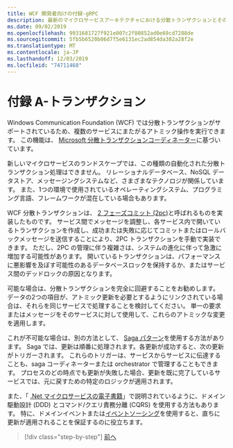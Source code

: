 ```yaml
---
title: WCF 開発者向けの付録-gRPC
description: 最新のマイクロサービスアーキテクチャにおける分散トランザクションとその実装について説明します。
ms.date: 09/02/2019
ms.openlocfilehash: 9931681727f921e007c2f80852ad0e69cd7288de
ms.sourcegitcommit: 5fb5b6520b06d7f5e6131ec2ad854da302a28f2e
ms.translationtype: MT
ms.contentlocale: ja-JP
ms.lasthandoff: 12/03/2019
ms.locfileid: "74711468"
---
```

# <a name="appendix-a---transactions"></a>付録 A-トランザクション

Windows Communication Foundation (WCF) では分散トランザクションがサポートされているため、複数のサービスにまたがるアトミック操作を実行できます。 この機能は、 [Microsoft 分散トランザクションコーディネーター](https://docs.microsoft.com/previous-versions/windows/desktop/ms684146(v=vs.85))に基づいています。

新しいマイクロサービスのランドスケープでは、この種類の自動化された分散トランザクション処理はできません。 リレーショナルデータベース、NoSQL データストア、メッセージングシステムなど、さまざまなテクノロジが関係しています。 また、1つの環境で使用されているオペレーティングシステム、プログラミング言語、フレームワークが混在している場合もあります。

WCF 分散トランザクションは、 [2 フェーズコミット (2pc)](https://en.wikipedia.org/wiki/Two-phase_commit_protocol)と呼ばれるものを実装したものです。 サービス間でメッセージを調整し、各サービス内で開いているトランザクションを作成し、成功または失敗に応じてコミットまたはロールバックメッセージを送信することにより、2PC トランザクションを手動で実装できます。 ただし、2PC の管理に伴う複雑さは、システムの進化に伴って急激に増加する可能性があります。 開いているトランザクションは、パフォーマンスに悪影響を及ぼす可能性のあるデータベースロックを保持するか、またはサービス間のデッドロックの原因となります。

可能な場合は、分散トランザクションを完全に回避することをお勧めします。 データの2つの項目が、アトミック更新を必要とするようにリンクされている場合は、それらを同じサービスで処理することを検討してください。 単一の要求またはメッセージをそのサービスに対して使用して、これらのアトミックな変更を適用します。

これが不可能な場合は、別の方法として、 [Saga パターン](https://microservices.io/patterns/data/saga.html)を使用する方法があります。 Saga では、更新は順番に処理されます。各更新が成功すると、次の更新がトリガーされます。 これらのトリガーは、サービスからサービスに伝達することも、saga コーディネーターまたは orchestrator で管理することもできます。 プロセスのどの時点でも更新が失敗した場合、更新を既に完了しているサービスでは、元に戻すための特定のロジックが適用されます。

また、「 [.Net マイクロサービスの電子書籍](https://docs.microsoft.com/dotnet/architecture/microservices/microservice-ddd-cqrs-patterns/)」で説明されているように、ドメイン駆動設計 (DDD) とコマンド/クエリ責務分離 (CQRS) を使用する方法もあります。 特に、ドメインイベントまたは[イベントソーシング](https://martinfowler.com/eaaDev/EventSourcing.html)を使用すると、直ちに更新が適用されることを保証するのに役立ちます。

>[!div class="step-by-step"]
>[前へ](application-performance-management.md)
